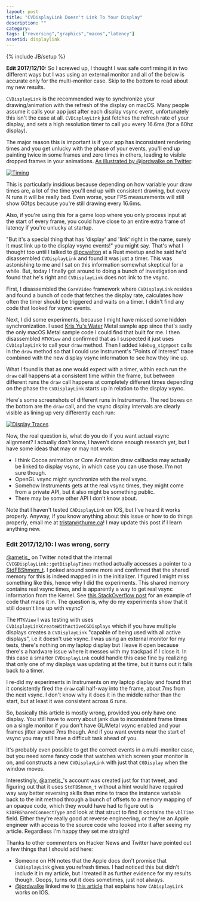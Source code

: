 ```yaml
---
layout: post
title: "CVDisplayLink Doesn't Link To Your Display"
description: ""
category:
tags: ["reversing","graphics","macos","latency"]
assetid: displaylink
---
```

{% include JB/setup %}

**Edit 2017/12/10:** So I screwed up, I thought I was safe confirming it in two different ways but I was using an external monitor and all of the below is accurate only for the multi-monitor case. Skip to the bottom to read about my new results.

`CVDisplayLink` is the recommended way to synchronize your drawing/animation with the refresh of the display on macOS. Many people assume it calls your app just after each display vsync event, unfortunately this isn't the case at all. `CVDisplayLink` just fetches the refresh rate of your display, and sets a high resolution timer to call you every 16.6ms (for a 60hz display).

The major reason this is important is if your app has inconsistent rendering times and you get unlucky with the phase of your events, you'll end up painting twice in some frames and zero times in others, leading to visible dropped frames in your animations. [As illustrated by @jordwalke on Twitter](https://twitter.com/jordwalke/status/939064408986103808):

[![Timing]({{PAGE_ASSETS}}/timing.jpeg)](https://twitter.com/jordwalke/status/939064408986103808)

This is particularly insidious because depending on how variable your draw times are, a lot of the time you'll end up with consistent drawing, but every N runs it will be really bad. Even worse, your FPS measurements will still show 60fps because you're still drawing every 16.6ms.

Also, if you're using this for a game loop where you only process input at the start of every frame, you could have close to an entire extra frame of latency if you're unlucky at startup.

"But it's a special thing that has 'display' and 'link' right in the name, surely it must link up to the display vsync events!" you might say. That's what I thought too until I talked to [@pcwalton](https://twitter.com/pcwalton) at a Rust meetup and he said he'd disassembled `CVDisplayLink` and found it was just a timer. This was astonishing to me and I sat on this information somewhat skeptical for a while. But, today I finally got around to doing a bunch of investigation and found that he's right and `CVDisplayLink` does not link to the vsync.

First, I disassembled the `CoreVideo` framework where `CVDisplayLink` resides and found a bunch of code that fetches the display rate, calculates how often the timer should be triggered and waits on a timer. I didn't find any code that looked for vsync events.

Next, I did some experiments, because I might have missed some hidden synchronization. I used [Kris Yu's Water](https://github.com/KrisYu/Water) Metal sample app since that's sadly the only macOS Metal sample code I could find that built for me. I then disassembled `MTKView` and confirmed that as I suspected it just uses `CVDisplayLink` to call your `draw` method. Then I added `kdebug_signpost` calls in the `draw` method so that I could use Instrument's "Points of Interest" trace combined with the new display vsync information to see how they line up.

What I found is that as one would expect with a timer, within each run the `draw` call happens at a consistent time within the frame, but between different runs the `draw` call happens at completely different times depending on the phase the `CVDisplayLink` starts up in relation to the display vsync.

Here's some screenshots of different runs in Instruments. The red boxes on the bottom are the `draw` call, and the vsync display intervals are clearly visible as lining up very differently each run:

[![Display Traces]({{PAGE_ASSETS}}/traces.png)]({{PAGE_ASSETS}}/traces.png)

Now, the real question is, what do you do if you want actual vsync alignment? I actually don't know, I haven't done enough research yet, but I have some ideas that may or may not work:

- I think Cocoa animation or Core Animation draw callbacks may actually be linked to display vsync, in which case you can use those. I'm not sure though.
- OpenGL vsync might synchronize with the real vsync.
- Somehow Instruments gets at the real vsync times, they might come from a private API, but it also might be something public.
- There may be some other API I don't know about.

Note that I haven't tested `CADisplayLink` on IOS, but I've heard it works properly. Anyway, if you know anything about this issue or how to do things properly, email me at [tristan@thume.ca](mailto:tristan@thume.ca)! I may update this post if I learn anything new.

### Edit 2017/12/10: I was wrong, sorry

[@ametis_](https://twitter.com/ametis_/status/939739328397295617) on Twitter noted that the internal `CVCGDisplayLink::getDisplayTimes` method actually accesses a pointer to a [StdFBShmem_t](https://opensource.apple.com/source/IOGraphics/IOGraphics-517.17/IOGraphicsFamily/IOKit/graphics/IOFramebufferShared.h.auto.html). I poked around some more and confirmed that the shared memory for this is indeed mapped in in the initializer. I figured I might miss something like this, hence why I did the experiments. This shared memory contains real vsync times, and is apparently a way to get real vsync information from the Kernel. See [this StackOverflow post](https://stackoverflow.com/questions/2433207/different-cursor-formats-in-ioframebuffershared) for an example of code that maps it in. The question is, why do my experiments show that it still doesn't line up with vsync?

The `MTKView` I was testing with uses `CVDisplayLinkCreateWithActiveCGDisplays` which if you have multiple displays creates a `CVDisplayLink` "capable of being used with all active displays", i.e it doesn't use vsync. I was using an external monitor for my tests, there's nothing on my laptop display but I leave it open because there's a hardware issue where it messes with my trackpad if I close it. In this case a smarter `CVDisplayLink` could handle this case fine by realizing that only one of my displays was updating at the time, but it turns out it falls back to a timer.

I re-did my experiments in Instruments on my laptop display and found that it consistently fired the `draw` call half-way into the frame, about 7ms from the next vsync. I don't know why it does it in the middle rather than the start, but at least it was consistent across 6 runs.

So, basically this article is mostly wrong, provided you only have one display. You still have to worry about jank due to inconsistent frame times on a single monitor if you don't have GL/Metal vsync enabled and your frames jitter around 7ms though. And if you want events near the start of vsync you may still have a difficult task ahead of you.

It's probably even possible to get the correct events in a multi-monitor case, but you need some fancy code that watches which screen your monitor is on, and constructs a new `CVDisplayLink` with just that `CGDisplay` when the window moves.

Interestingly, [@ametis_](https://twitter.com/ametis_/status/939739328397295617)'s account was created just for that tweet, and figuring out that it uses `StdFBShmem_t` without a hint would have required way way better reversing skills than mine to trace the instance variable back to the init method through a bunch of offsets to a memory mapping of an opaque code, which they would have had to figure out is `kIOFBSharedConnectType` and look at that struct to find it contains the `vblTime` field. Either they're really good at reverse engineering, or they're an Apple engineer with access to the source code who looked into it after seeing my article. Regardless I'm happy they set me straight!

Thanks to other commenters on Hacker News and Twitter have pointed out a few things that I should add here:

- Someone on HN notes that the Apple docs don't promise that `CVDisplayLink` gives you refresh times. I had noticed this but didn't include it in my article, but I treated it as further evidence for my results though. Ooops, turns out it does sometimes, just not always.
- [@jordwalke](https://twitter.com/jordwalke) linked me to [this article](http://www.ananseproductions.com/game-loops-on-ios/) that explains how `CADisplayLink` works on IOS.

